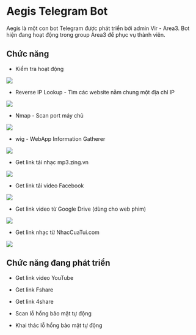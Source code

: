 # Aegis Telegram Bot
Aegis là một con bot Telegram được phát triển bởi admin Vir - Area3. Bot hiện đang hoạt động trong group Area3 để phục vụ thành viên.

## Chức năng

* Kiểm tra hoạt động

![](https://i.imgur.com/onUSq4E.png)

* Reverse IP Lookup - Tìm các website nằm chung một địa chỉ IP

![](https://i.imgur.com/ZwfXnKn.png)

* Nmap - Scan port máy chủ

![](https://i.imgur.com/bfv2CWT.png)

* wig - WebApp Information Gatherer

![](https://i.imgur.com/RPvYtXx.png)

* Get link tải nhạc mp3.zing.vn

![](https://i.imgur.com/MflaYjo.png)

* Get link tải video Facebook 

![](https://i.imgur.com/X6mWjbw.png)

* Get link video từ Google Drive (dùng cho web phim)

![](https://i.imgur.com/TMlQha7.png)

* Get link nhạc từ NhacCuaTui.com

![](https://i.imgur.com/HSAglGG.png)

## Chức năng đang phát triển

* Get link video YouTube

* Get link Fshare

* Get link 4share

* Scan lỗ hổng bảo mật tự động

* Khai thác lỗ hổng bảo mật tự động